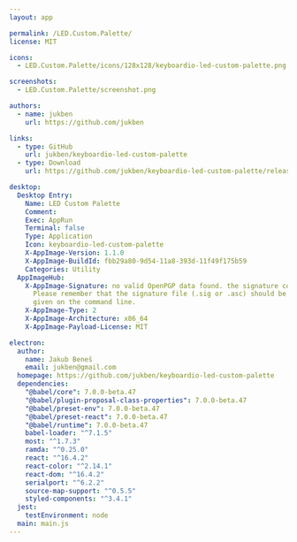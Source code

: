 ```yaml
---
layout: app

permalink: /LED.Custom.Palette/
license: MIT

icons:
  - LED.Custom.Palette/icons/128x128/keyboardio-led-custom-palette.png

screenshots:
  - LED.Custom.Palette/screenshot.png

authors:
  - name: jukben
    url: https://github.com/jukben

links:
  - type: GitHub
    url: jukben/keyboardio-led-custom-palette
  - type: Download
    url: https://github.com/jukben/keyboardio-led-custom-palette/releases

desktop:
  Desktop Entry:
    Name: LED Custom Palette
    Comment: 
    Exec: AppRun
    Terminal: false
    Type: Application
    Icon: keyboardio-led-custom-palette
    X-AppImage-Version: 1.1.0
    X-AppImage-BuildId: fbb29a80-9d54-11a8-393d-11f49f175b59
    Categories: Utility
  AppImageHub:
    X-AppImage-Signature: no valid OpenPGP data found. the signature could not be verified.
      Please remember that the signature file (.sig or .asc) should be the first file
      given on the command line.
    X-AppImage-Type: 2
    X-AppImage-Architecture: x86_64
    X-AppImage-Payload-License: MIT

electron:
  author:
    name: Jakub Beneš
    email: jukben@gmail.com
  homepage: https://github.com/jukben/keyboardio-led-custom-palette
  dependencies:
    "@babel/core": 7.0.0-beta.47
    "@babel/plugin-proposal-class-properties": 7.0.0-beta.47
    "@babel/preset-env": 7.0.0-beta.47
    "@babel/preset-react": 7.0.0-beta.47
    "@babel/runtime": 7.0.0-beta.47
    babel-loader: "^7.1.5"
    most: "^1.7.3"
    ramda: "^0.25.0"
    react: "^16.4.2"
    react-color: "^2.14.1"
    react-dom: "^16.4.2"
    serialport: "^6.2.2"
    source-map-support: "^0.5.5"
    styled-components: "^3.4.1"
  jest:
    testEnvironment: node
  main: main.js
---
```

